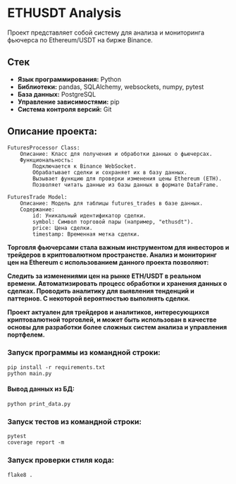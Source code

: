# ETHUSDT Analysis

Проект представляет собой систему для анализа и мониторинга фьючерса по
Ethereum/USDT на бирже Binance.

## Стек

- **Язык программирования:** Python
- **Библиотеки:** pandas, SQLAlchemy, websockets, numpy, pytest
- **База данных:** PostgreSQL
- **Управление зависимостями:** pip
- **Система контроля версий:** Git

## Описание проекта:

    FuturesProcessor Class:
        Описание: Класс для получения и обработки данных о фьючерсах.
        Функциональность:
            Подключается к Binance WebSocket.
            Обрабатывает сделки и сохраняет их в базу данных.
            Вызывает функцию для проверки изменения цены Ethereum (ETH).
            Позволяет читать данные из базы данных в формате DataFrame.

    FuturesTrade Model:
        Описание: Модель для таблицы futures_trades в базе данных.
        Содержание:
            id: Уникальный идентификатор сделки.
            symbol: Символ торговой пары (например, "ethusdt").
            price: Цена сделки.
            timestamp: Временная метка сделки.

**Торговля фьючерсами стала важным инструментом для инвесторов и трейдеров в криптовалютном пространстве. Анализ и мониторинг цен на Ethereum с использованием данного проекта позволяют:**

**Следить за изменениями цен на рынке ETH/USDT в реальном времени.
Автоматизировать процесс обработки и хранения данных о сделках.
Проводить аналитику для выявления тенденций и паттернов.
C некоторой вероятностью выполнять сделки.**

**Проект актуален для трейдеров и аналитиков, интересующихся криптовалютной
торговлей, и может быть использован в качестве основы для разработки более
сложных систем анализа и управления портфелем.**

### Запуск программы из командной строки:

```shell
pip install -r requirements.txt
python main.py
```
#### Вывод данных из БД:
```shell
python print_data.py
```
### Запуск тестов из командной строки:

```shell
pytest
coverage report -m
```

### Запуск проверки стиля кода:

```shell
flake8 .
```
